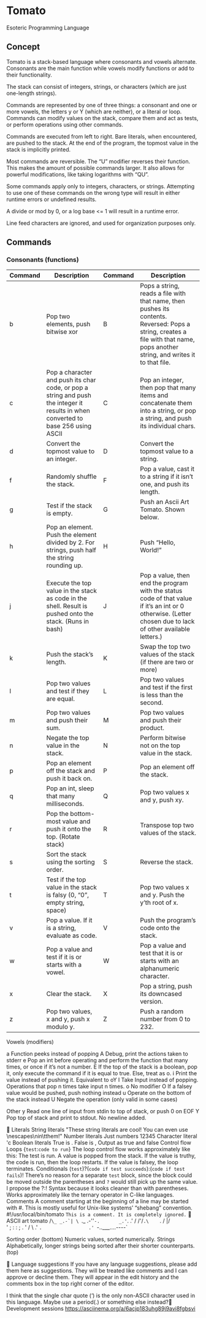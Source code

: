 # Tomato
Esoteric Programming Language

## Concept
Tomato is a stack-based language where consonants and vowels alternate. Consonants are the main function while vowels modify functions or add to their functionality. 

The stack can consist of integers, strings, or characters (which are just one-length strings).

Commands are represented by one of three things: a consonant and one or more vowels, the letters y or Y (which are neither), or a literal or loop. Commands can modify values on the stack, compare them and act as tests, or perform operations using other commands. 

Commands are executed from left to right. Bare literals, when encountered, are pushed to the stack. At the end of the program, the topmost value in the stack is implicitly printed.

Most commands are reversible. The “U” modifier reverses their function. This makes the amount of possible commands larger. It also allows for powerful modifications, like taking logarithms with “QU”. 

Some commands apply only to integers, characters, or strings. Attempting to use one of these commands on the wrong type will result in either runtime errors or undefined results.

A divide or mod by 0, or a log base <= 1 will result in a runtime error.

Line feed characters are ignored, and used for organization purposes only.

## Commands

### Consonants (functions)

|Command|Description|Command|Description|
|---|---|---|---|
|b|Pop two elements, push bitwise xor|B|Pops a string, reads a file with that name, then pushes its contents. Reversed: Pops a string, creates a file with that name, pops another string, and writes it to that file.|
|c|Pop a character and push its char code, or pop a string and push the integer it results in when converted to base 256 using ASCII|C|Pop an integer, then pop that many items and concatenate them into a string, or pop a string, and push its individual chars.|
|d|Convert the topmost value to an integer.|D|Convert the topmost value to a string.|
|f|Randomly shuffle the stack.|F|Pop a value, cast it to a string if it isn’t one, and push its length.|
|g|Test if the stack is empty.|G|Push an Ascii Art Tomato. Shown below.|
|h|Pop an element. Push the element divided by 2. For strings, push half the string rounding up.|H|Push “Hello, World!”|
|j|Execute the top value in the stack as code in the shell. Result is pushed onto the stack. (Runs in bash)|J|Pop a value, then end the program with the status code of that value if it’s an int or 0 otherwise. (Letter chosen due to lack of other available letters.)|
|k|Push the stack’s length.|K|Swap the top two values of the stack (if there are two or more)|
|l|Pop two values and test if they are equal.|L|Pop two values and test if the first is less than the second.|
|m|Pop two values and push their sum.|M|Pop two values and push their product.|
|n|Negate the top value in the stack.|N|Perform  bitwise not on the top value in the stack.|
|p|Pop an element off the stack and push it back on.|P|Pop an element off the stack.|
|q|Pop an int, sleep that many milliseconds.|Q|Pop two values x and y, push xy.|
|r|Pop the bottom-most value and push it onto the top. (Rotate stack)|R|Transpose top two values of the stack.|
|s|Sort the stack using the sorting order.|S|Reverse the stack.|
|t|Test if the top value in the stack is falsy (0, “0”, empty string, space)|T|Pop two values x and y. Push the y’th root of x.|
|v|Pop a value. If it is a string, evaluate as code. |V|Push the program’s code onto the stack.|
|w|Pop a value and test if it is or starts with a vowel.|W|Pop a value and test that it is or starts with an alphanumeric character.|
|x|Clear the stack.|X|Pop a string, push its downcased version.|
|z|Pop two values, x and y, push x modulo y.|Z|Push a random number from 0 to 232.|





Vowels (modifiers)

a
Function peeks instead of popping
A
Debug, print the actions taken to stderr
e
Pop an int before operating and perform the function that many times, or once if it’s not a number.
E
If the top of the stack is a boolean, pop it, only execute the command if it is equal to true. Else, treat as o.
i
Print the value instead of pushing it.
Equivalent to oY
I
Take Input instead of popping. Operations that pop n times take input n times.
o
No modifier
O
If a falsey value would be pushed, push nothing instead
u
Operate on the bottom of the stack instead
U
Negate the operation (only valid in some cases)

Other
y
Read one line of input from stdin to top of stack, or push 0 on EOF
Y
Pop top of stack and print to stdout. No newline added.



Literals
String literals
"These string literals are cool! You can even use \nescapes\nin\tthem!"
Number literals
Just numbers
12345
Character literal
'c
Boolean literals
True is . 
False is ,
Output as true and false
Control flow
Loops
{`test`:`code to run`}
The loop control flow works approximately like this:
The test is run.
A value is popped from the stack. 
If the value is truthy, the code is run, then the loop restarts.
If the value is falsey, the loop terminates.
Conditionals
(`test`)?(`code if test succeeds`):(`code if test fails`)!
There’s no reason for a separate `test` block, since the block could be moved outside the parentheses and `?` would still pick up the same value. I propose the ?:! Syntax because it looks cleaner than with parentheses.
Works approximately like the ternary operator in C-like languages.
Comments 
A comment starting at the beginning of a line may be started with #. This is mostly useful for Unix-like systems’ “shebang” convention.
#!/usr/local/bin/tomato
`This is a comment. It is completely ignored.`

ASCII art tomato
                	/``\_
             _.-`| \ ``._
         .-''`-.       _.'`.
       .'      / /'\/`.\    `.
      /        |/             \
     '                         ;
    :                          :
    ;                          .
     '                        /
      \                     .'
       `.                 .'
         `-..___....----`


Sorting order
(bottom)
Numeric values, sorted numerically.
Strings Alphabetically, longer strings being sorted after their shorter counterparts.
(top)



Language suggestions
If you have any language suggestions, please add them here as suggestions. They will be treated like comments and I can approve or decline them. They will appear in the edit history and the comments box in the top right corner of the editor.


I think that the single char quote (‘) is the only non-ASCII character used in this language. Maybe use a period(.) or something else instead?
Development sessions
https://asciinema.org/a/6acjp183uhg89j9avi8fgbsvi 
